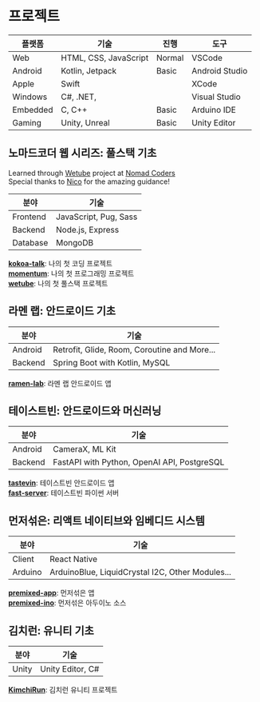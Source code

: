 # 프로젝트

| 플랫폼   | 기술                  | 진행   | 도구           |
| -------- | --------------------- | ------ | -------------- |
| Web      | HTML, CSS, JavaScript | Normal | VSCode         |
| Android  | Kotlin, Jetpack       | Basic  | Android Studio |
| Apple    | Swift                 |        | XCode          |
| Windows  | C#, .NET,             |        | Visual Studio  |
| Embedded | C, C++                | Basic  | Arduino IDE    |
| Gaming   | Unity, Unreal         | Basic  | Unity Editor   |

## 노마드코더 웹 시리즈: 풀스택 기초

Learned through [Wetube](https://github.com/yurucoder/wetube) project at [Nomad Coders](https://nomadcoders.co/wetube)  
Special thanks to [Nico](https://github.com/serranoarevalo) for the amazing guidance!

| 분야     | 기술                  |
| -------- | --------------------- |
| Frontend | JavaScript, Pug, Sass |
| Backend  | Node.js, Express      |
| Database | MongoDB               |

[**kokoa-talk**](https://github.com/yurucoder/kokoa-talk): 나의 첫 코딩 프로젝트  
[**momentum**](https://github.com/yurucoder/momentum): 나의 첫 프로그래밍 프로젝트  
[**wetube**](https://github.com/yurucoder/wetube): 나의 첫 풀스택 프로젝트

## 라멘 랩: 안드로이드 기초

| 분야    | 기술                                         |
| ------- | -------------------------------------------- |
| Android | Retrofit, Glide, Room, Coroutine and More... |
| Backend | Spring Boot with Kotlin, MySQL               |

[**ramen-lab**](https://github.com/yurucoder/ramen-lab): 라멘 랩 안드로이드 앱

## 테이스트빈: 안드로이드와 머신러닝

| 분야    | 기술                                        |
| ------- | ------------------------------------------- |
| Android | CameraX, ML Kit                             |
| Backend | FastAPI with Python, OpenAI API, PostgreSQL |

[**tastevin**](https://github.com/yurucoder/tastevin): 테이스트빈 안드로이드 앱  
[**fast-server**](https://github.com/yurucoder/fast-server): 테이스트빈 파이썬 서버

## 먼저섞은: 리액트 네이티브와 임베디드 시스템

| 분야    | 기술                                             |
| ------- | ------------------------------------------------ |
| Client  | React Native                                     |
| Arduino | ArduinoBlue, LiquidCrystal I2C, Other Modules... |

[**premixed-app**](https://github.com/yurucoder/premixed-app): 먼저섞은 앱  
[**premixed-ino**](https://github.com/yurucoder/premixed-ino): 먼저섞은 아두이노 소스

## 김치런: 유니티 기초

| 분야  | 기술             |
| ----- | ---------------- |
| Unity | Unity Editor, C# |

[**KimchiRun**](https://github.com/yurucoder/KimchiRun): 김치런 유니티 프로젝트
